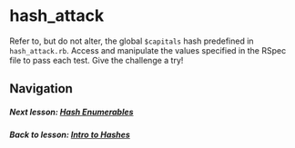 # hash_attack
Refer to, but do not alter, the global `$capitals` hash predefined in `hash_attack.rb`. Access and manipulate the values specified in the RSpec file to pass each test. Give the challenge a try!

## Navigation  
##### Next lesson: [Hash Enumerables](https://github.com/Coderdotnew/intro_web_apps_bs/tree/master/10_class/03_hash_enumerables)    
##### Back to lesson: [Intro to Hashes](https://github.com/Coderdotnew/intro_web_apps_bs/tree/master/10_class/02_intro_to_hashes)  